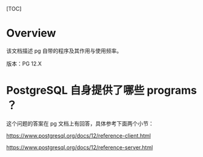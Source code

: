 [TOC]



# Overview

该文档描述 pg 自带的程序及其作用与使用频率。



版本：PG 12.X



# PostgreSQL 自身提供了哪些 programs ？

这个问题的答案在 pg 文档上有回答，具体参考下面两个小节：

https://www.postgresql.org/docs/12/reference-client.html

https://www.postgresql.org/docs/12/reference-server.html



